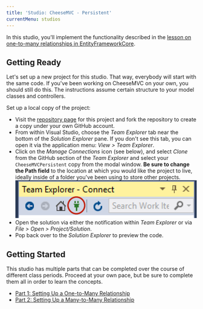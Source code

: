 ```yaml
---
title: 'Studio: CheeseMVC - Persistent'
currentMenu: studios
---
```


In this studio, you'll implement the functionality described in the [lesson on one-to-many relationships in EntityFrameworkCore](../../videos/intro-to-ef-one-to-many/).

## Getting Ready

Let's set up a new project for this studio. That way, everybody will start with the same code. If you've been working on CheeseMVC on your own, you should still do this. The instructions assume certain structure to your model classes and controllers.

Set up a local copy of the project:
- Visit the [repository page](https://github.com/LaunchCodeEducation/CheeseMVCPersistent) for this project and fork the repository to create a copy under your own GitHub account.
- From within Visual Studio, choose the *Team Explorer* tab near the bottom of the *Solution Explorer* pane. If you don't see this tab, you can open it via the application menu: *View > Team Explorer*.
- Click on the *Manage Connections* icon (see below), and select *Clone* from the GitHub section of the *Team Explorer* and select your `CheeseMVCPersistent` copy from the modal window. **Be sure to change the Path field** to the location at which you would like the project to live, ideally inside of a folder you've been using to store other projects.
	![Manage Connections](../../assignments/images/team-explorer-connections.png)
- Open the solution via either the notification within *Team Explorer* or via *File > Open > Project/Solution*.
- Pop back over to the *Solution Explorer* to preview the code.

## Getting Started

This studio has multiple parts that can be completed over the course of different class periods. Proceed at your own pace, but be sure to complete them all in order to learn the concepts.

- [Part 1: Setting Up a One-to-Many Relationship](one-to-many/)
- [Part 2: Setting Up a Many-to-Many Relationship](many-to-many/)
